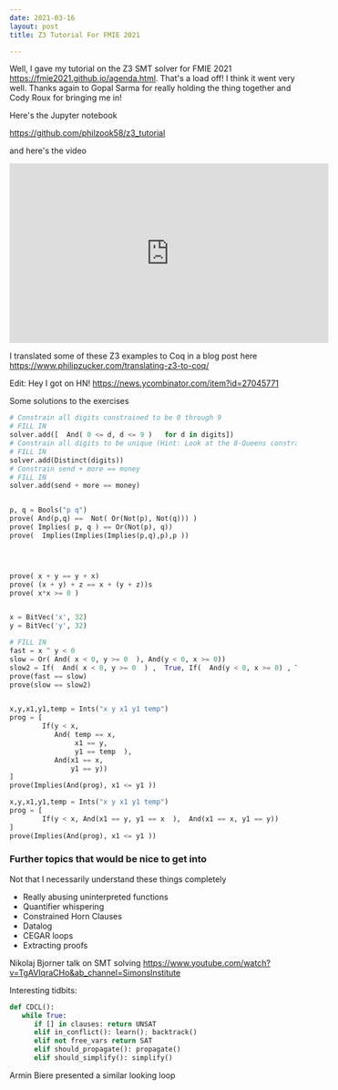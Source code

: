 ```yaml
---
date: 2021-03-16 
layout: post
title: Z3 Tutorial For FMIE 2021

---
```


Well, I gave my tutorial on the Z3 SMT solver for FMIE 2021 <https://fmie2021.github.io/agenda.html>. That's a load off! I think it went very well. Thanks again to Gopal Sarma for really holding the thing together and Cody Roux for bringing me in!

Here's the Jupyter notebook

<https://github.com/philzook58/z3_tutorial>

and here's the video

<iframe width="560" height="315" src="https://www.youtube.com/embed/56IIrBZy9Rc" frameborder="0" allow="accelerometer; autoplay; clipboard-write; encrypted-media; gyroscope; picture-in-picture" allowfullscreen></iframe>


I translated some of these Z3 examples to Coq in a blog post here <https://www.philipzucker.com/translating-z3-to-coq/>

Edit: Hey I got on HN! <https://news.ycombinator.com/item?id=27045771>

Some solutions to the exercises

```python
# Constrain all digits constrained to be 0 through 9
# FILL IN
solver.add([  And( 0 <= d, d <= 9 )   for d in digits])
# Constrain all digits to be unique (Hint: Look at the 8-Queens constraints. Anything useful?)
# FILL IN
solver.add(Distinct(digits))
# Constrain send + more == money
# FILL IN
solver.add(send + more == money)


p, q = Bools("p q")
prove( And(p,q) ==  Not( Or(Not(p), Not(q))) )
prove( Implies( p, q ) == Or(Not(p), q))
prove(  Implies(Implies(Implies(p,q),p),p ))




prove( x + y == y + x)
prove( (x + y) + z == x + (y + z))s
prove( x*x >= 0 )


x = BitVec('x', 32)
y = BitVec('y', 32)

# FILL IN
fast = x ^ y < 0
slow = Or( And( x < 0, y >= 0  ), And(y < 0, x >= 0))
slow2 = If(  And( x < 0, y >= 0  ) ,  True, If(  And(y < 0, x >= 0) , True, False) )
prove(fast == slow)
prove(slow == slow2)


x,y,x1,y1,temp = Ints("x y x1 y1 temp")
prog = [
        If(y < x, 
           And( temp == x,
                x1 == y,
                y1 == temp  ),
           And(x1 == x,
               y1 == y))
]
prove(Implies(And(prog), x1 <= y1 ))

x,y,x1,y1,temp = Ints("x y x1 y1 temp")
prog = [
        If(y < x, And(x1 == y, y1 == x  ),  And(x1 == x, y1 == y))
]
prove(Implies(And(prog), x1 <= y1 ))

```




### Further topics that would be nice to get into
Not that I necessarily understand these things completely

- Really abusing uninterpreted functions
- Quantifier whispering
- Constrained Horn Clauses
- Datalog
- CEGAR loops
- Extracting proofs

Nikolaj Bjorner talk on SMT solving
https://www.youtube.com/watch?v=TgAVIqraCHo&ab_channel=SimonsInstitute

Interesting tidbits:

```python
def CDCL():
   while True:
      if [] in clauses: return UNSAT
      elif in_conflict(): learn(); backtrack()
      elif not free_vars return SAT
      elif should_propagate(): propagate()
      elif should_simplify(): simplify()

```

Armin Biere presented a similar looking loop
